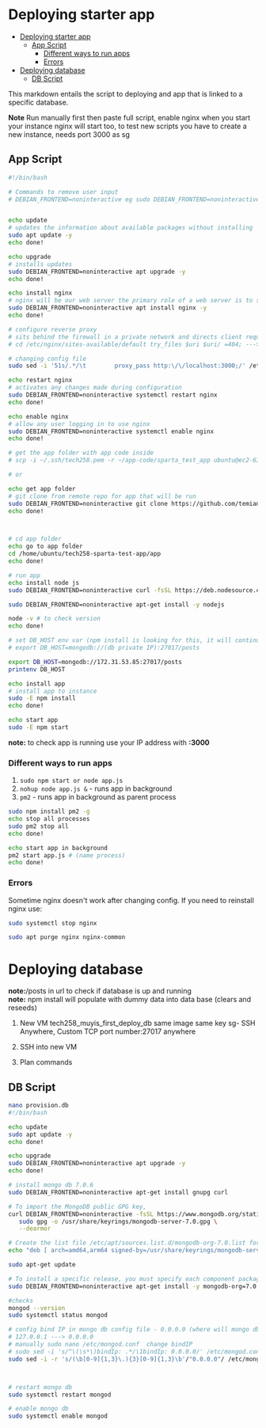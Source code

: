# Deploying starter app
- [Deploying starter app](#deploying-starter-app)
  - [App Script](#app-script)
    - [Different ways to run apps](#different-ways-to-run-apps)
    - [Errors](#errors)
- [Deploying database](#deploying-database)
  - [DB Script](#db-script)

This markdown entails the script to deploying and app that is linked to a specific database.

**Note**
Run manually first then paste full script, 
enable nginx when you start your instance nginx will start too, to test new scripts you have to create a new instance, needs port 3000 as sg

## App Script
```bash  
#!/bin/bash

# Commands to remove user input
# DEBIAN_FRONTEND=noninteractive eg sudo DEBIAN_FRONTEND=noninteractive apt upgrade -y or sudo sed -i "s/#\$nrconf{kernelhints} = -1;/\$nrconf{kernelhints} = -1;/g" /etc/needrestart/needrestart.conf


echo update
# updates the information about available packages without installing
sudo apt update -y
echo done!

echo upgrade
# installs updates
sudo DEBIAN_FRONTEND=noninteractive apt upgrade -y
echo done!

echo install nginx
# nginx will be our web server the primary role of a web server is to store, process, and deliver requested information or webpages to end users
sudo DEBIAN_FRONTEND=noninteractive apt install nginx -y
echo done!

# configure reverse proxy
# sits behind the firewall in a private network and directs client requests to the appropriate backend server
# cd /etc/nginx/sites-available/default try_files $uri $uri/ =404; ---> proxy_pass http://localhost:3000;

# changing config file
sudo sed -i '51s/.*/\t        proxy_pass http:\/\/localhost:3000;/' /etc/nginx/sites-available/default

echo restart nginx
# activates any changes made during configuration
sudo DEBIAN_FRONTEND=noninteractive systemctl restart nginx
echo done!

echo enable nginx
# allow any user logging in to use nginx
sudo DEBIAN_FRONTEND=noninteractive systemctl enable nginx
echo done!

# get the app folder with app code inside
# scp -i ~/.ssh/tech258.pem -r ~/app-code/sparta_test_app ubuntu@ec2-63-35-215-215.eu-west-1.compute.amazonaws.com:~

# or

echo get app folder
# git clone from remote repo for app that will be run
sudo DEBIAN_FRONTEND=noninteractive git clone https://github.com/temianibaba/tech258-sparta-test-app.git
echo done!



# cd app folder
echo go to app folder
cd /home/ubuntu/tech258-sparta-test-app/app
echo done!

# run app
echo install node js
sudo DEBIAN_FRONTEND=noninteractive curl -fsSL https://deb.nodesource.com/setup_20.x | sudo DEBIAN_FRONTEND=noninteractive -E bash - &&\

sudo DEBIAN_FRONTEND=noninteractive apt-get install -y nodejs

node -v # to check version
echo done!

# set DB_HOST env var (npm install is looking for this, it will continue without one and it won't work) also get private IP address
# export DB_HOST=mongodb://(db private IP):27017/posts

export DB_HOST=mongodb://172.31.53.85:27017/posts
printenv DB_HOST

echo install app
# install app to instance
sudo -E npm install
echo done!

echo start app
sudo -E npm start
```

**note:** to check app is running use your IP address with **:3000**

### Different ways to run apps 
1. ``sudo npm start or node app.js``
2. ``nohup node app.js &`` - runs app in background
3. ``pm2`` - runs app in background as parent process
```bash
sudo npm install pm2 -g
echo stop all processes
sudo pm2 stop all
echo done!

echo start app in background
pm2 start app.js # (name process)
echo done!
```

### Errors
Sometime nginx doesn't work after changing config. If you need to reinstall nginx use:
```bash
sudo systemctl stop nginx

sudo apt purge nginx nginx-common
```

# Deploying database

**note:**/posts in url to check if database is up and running<br>
**note:** npm install will populate with dummy data into data base (clears and reseeds)

1. New VM
tech258_muyis_first_deploy_db
same image
same key
sg- SSH Anywhere, Custom TCP port number:27017 anywhere

2. SSH into new VM

3. Plan commands 
## DB Script
```bash
nano provision.db
#!/bin/bash

echo update
sudo apt update -y
echo done!

echo upgrade
sudo DEBIAN_FRONTEND=noninteractive apt upgrade -y
echo done!

# install mongo db 7.0.6
sudo DEBIAN_FRONTEND=noninteractive apt-get install gnupg curl

# To import the MongoDB public GPG key,
curl DEBIAN_FRONTEND=noninteractive -fsSL https://www.mongodb.org/static/pgp/server-7.0.asc | \
   sudo gpg -o /usr/share/keyrings/mongodb-server-7.0.gpg \
   --dearmor

# Create the list file /etc/apt/sources.list.d/mongodb-org-7.0.list for your version of Ubuntu.
echo "deb [ arch=amd64,arm64 signed-by=/usr/share/keyrings/mongodb-server-7.0.gpg ] https://repo.mongodb.org/apt/ubuntu jammy/mongodb-org/7.0 multiverse" | sudo tee /etc/apt/sources.list.d/mongodb-org-7.0.list

sudo apt-get update

# To install a specific release, you must specify each component package individually along with the version number, as in the following example mongosh has to be 2.2.4
sudo DEBIAN_FRONTEND=noninteractive apt-get install -y mongodb-org=7.0.6 mongodb-org-database=7.0.6 mongodb-org-server=7.0.6 mongodb-mongosh=2.2.4 mongodb-org-mongos=7.0.6 mongodb-org-tools=7.0.6

#checks
mongod --version
sudo systemctl status mongod

# config bind IP in mongo db config file - 0.0.0.0 (where will mongo db allow connections from)
# 127.0.0.1 ---> 0.0.0.0
# manually sudo nano /etc/mongod.conf  change bindIP
# sudo sed -i 's/^\(\s*\)bindIp: .*/\1bindIp: 0.0.0.0/' /etc/mongod.conf
sudo sed -i -r 's/(\b[0-9]{1,3}\.){3}[0-9]{1,3}\b'/"0.0.0.0"/ /etc/mongod.conf



# restart mongo db 
sudo systemctl restart mongod

# enable mongo db
sudo systemctl enable mongod
```